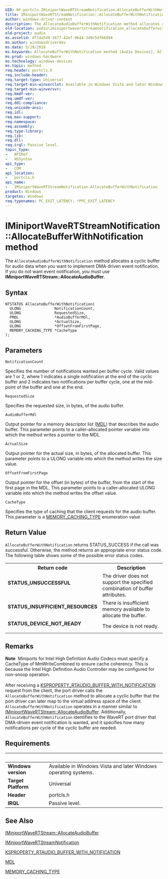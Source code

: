 ```yaml
---
UID: NF:portcls.IMiniportWaveRTStreamNotification.AllocateBufferWithNotification
title: IMiniportWaveRTStreamNotification::AllocateBufferWithNotification method
author: windows-driver-content
description: The AllocateAudioBufferWithNotification method allocates a cyclic buffer for audio data when you want to implement DMA-driven event notification. If you do not want event notification, you must use IMiniportWaveRTStream::AllocateAudioBuffer.
old-location: audio\iminiportwavertstreamnotification_allocatebufferwithnotification.htm
old-project: audio
ms.assetid: df1da549-1677-42ef-9644-3d9c5df66894
ms.author: windowsdriverdev
ms.date: 3/19/2018
ms.keywords: AllocateBufferWithNotification method [Audio Devices], AllocateBufferWithNotification method [Audio Devices], IMiniportWaveRTStreamNotification interface, AllocateBufferWithNotification,IMiniportWaveRTStreamNotification.AllocateBufferWithNotification, IMiniportWaveRTStreamNotification, IMiniportWaveRTStreamNotification interface [Audio Devices], AllocateBufferWithNotification method, IMiniportWaveRTStreamNotification::AllocateBufferWithNotification, audio.iminiportwavertstreamnotification_allocatebufferwithnotification, audmp-routines_84faf4d3-ee36-4996-8de2-0f89b41c18fe.xml, portcls/IMiniportWaveRTStreamNotification::AllocateBufferWithNotification
ms.prod: windows-hardware
ms.technology: windows-devices
ms.topic: method
req.header: portcls.h
req.include-header: 
req.target-type: Universal
req.target-min-winverclnt: Available in Windows Vista and later Windows operating systems.
req.target-min-winversvr: 
req.kmdf-ver: 
req.umdf-ver: 
req.ddi-compliance: 
req.unicode-ansi: 
req.idl: 
req.max-support: 
req.namespace: 
req.assembly: 
req.type-library: 
req.lib: 
req.dll: 
req.irql: Passive level.
topic_type:
-	APIRef
-	kbSyntax
api_type:
-	COM
api_location:
-	portcls.h
api_name:
-	IMiniportWaveRTStreamNotification.AllocateBufferWithNotification
product: Windows
targetos: Windows
req.typenames: PC_EXIT_LATENCY, *PPC_EXIT_LATENCY
---
```



# IMiniportWaveRTStreamNotification::AllocateBufferWithNotification method
The <code>AllocateAudioBufferWithNotification</code> method allocates a cyclic buffer for audio data when you want to implement DMA-driven event notification.  If you do not want event notification, you must use <b>IMiniportWaveRTStream::AllocateAudioBuffer</b>.

## Syntax

```
NTSTATUS AllocateBufferWithNotification(
  ULONG               NotificationCount,
  ULONG               RequestedSize,
  PMDL                *AudioBufferMdl,
  ULONG               *ActualSize,
  ULONG               *OffsetFromFirstPage,
  MEMORY_CACHING_TYPE *CacheType
);
```

## Parameters

`NotificationCount`

Specifies the number of notifications wanted per buffer cycle.  Valid values are 1 or 2, where 1 indicates a single notification at the end of the cyclic buffer and 2 indicates two notifications per buffer cycle, one at the mid-point of the buffer and one at the end.

`RequestedSize`

Specifies the requested size, in bytes, of the audio buffer.

`AudioBufferMdl`

Output pointer for a memory descriptor list (<a href="http://msdn.microsoft.com/en-us/library/windows/hardware/ff554414(v=vs.85).aspx">MDL</a>) that describes the audio buffer. This parameter points to a caller-allocated pointer variable into which the method writes a pointer to the MDL.

`ActualSize`

Output pointer for the actual size, in bytes, of the allocated buffer. This parameter points to a ULONG variable into which the method writes the size value.

`OffsetFromFirstPage`

Output pointer for the offset (in bytes) of the buffer, from the start of the first page in the MDL. This parameter points to a caller-allocated ULONG variable into which the method writes the offset value.

`CacheType`

Specifies the type of caching that the client requests for the audio buffer. This parameter is a <a href="http://msdn.microsoft.com/en-us/library/windows/hardware/ff554430(v=vs.85).aspx">MEMORY_CACHING_TYPE</a> enumeration value


## Return Value

<code>AllocateBufferWithNotification</code> returns STATUS_SUCCESS if the call was successful. Otherwise, the method returns an appropriate error status code. The following table shows some of the possible error status codes.

<table>
<tr>
<th>Return code</th>
<th>Description</th>
</tr>
<tr>
<td width="40%">
<dl>
<dt><b>STATUS_UNSUCCESSFUL</b></dt>
</dl>
</td>
<td width="60%">
The driver does not support the specified combination of buffer attributes.

</td>
</tr>
<tr>
<td width="40%">
<dl>
<dt><b>STATUS_INSUFFICIENT_RESOURCES</b></dt>
</dl>
</td>
<td width="60%">
There is insufficient memory available to allocate the buffer.

</td>
</tr>
<tr>
<td width="40%">
<dl>
<dt><b>STATUS_DEVICE_NOT_READY</b></dt>
</dl>
</td>
<td width="60%">
The device is not ready.

</td>
</tr>
</table>

## Remarks

<div class="alert"><b>Note</b>  Miniports for Intel High Definition Audio Codecs must specify a CacheType of MmWriteCombined to ensure cache coherency. This is because the Intel High Definition Audio Controller may be configured for non-snoop operation.</div>
<div> </div>
After receiving a <a href="https://msdn.microsoft.com/library/windows/hardware/ff537374">KSPROPERTY_RTAUDIO_BUFFER_WITH_NOTIFICATION</a> request from the client, the port driver calls the <code>AllocateBufferWithNotification</code> method to allocate a cyclic buffer that the port driver can later map to the virtual address space of the client.  <code>AllocateBufferWithNotification</code> operates in a manner similar to <a href="https://msdn.microsoft.com/library/windows/hardware/ff536744">IMiniportWaveRTStream::AllocateAudioBuffer</a>. Additionally, <code>AllocateBufferWithNotification</code> identifies to the WaveRT port driver that DMA-driven event notification is wanted, and it specifies how many notifications per cycle of the cyclic buffer are needed.

## Requirements
| &nbsp; | &nbsp; |
| ---- |:---- |
| **Windows version** | Available in Windows Vista and later Windows operating systems.  |
| **Target Platform** | Universal |
| **Header** | portcls.h |
| **IRQL** | Passive level. |

## See Also

<a href="https://msdn.microsoft.com/library/windows/hardware/ff536744">IMiniportWaveRTStream::AllocateAudioBuffer</a>



<a href="https://msdn.microsoft.com/library/windows/hardware/ff536739">IMiniportWaveRTStreamNotification</a>



<a href="https://msdn.microsoft.com/library/windows/hardware/ff537374">KSPROPERTY_RTAUDIO_BUFFER_WITH_NOTIFICATION</a>



<a href="http://msdn.microsoft.com/en-us/library/windows/hardware/ff554414(v=vs.85).aspx">MDL</a>



<a href="http://msdn.microsoft.com/en-us/library/windows/hardware/ff554430(v=vs.85).aspx">MEMORY_CACHING_TYPE</a>